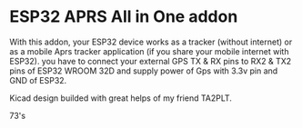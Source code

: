 # ESP32 APRS All in One addon
With this addon, your ESP32 device works as a tracker (without internet) or as a mobile Aprs tracker application (if you share your mobile internet with ESP32).
you have to connect your external GPS TX & RX pins to RX2 & TX2 pins of ESP32 WROOM 32D and supply power of Gps with 3.3v pin and GND of ESP32.

Kicad design builded with great helps of my friend TA2PLT.

73's
